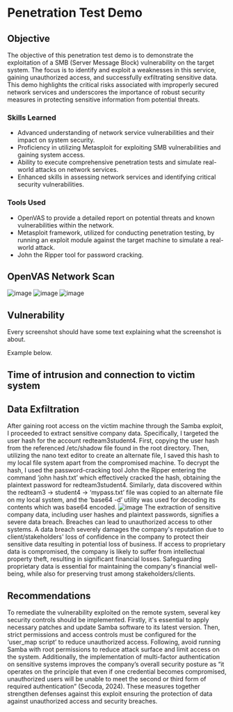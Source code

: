 # Penetration Test Demo

## Objective

The objective of this penetration test demo is to demonstrate the exploitation of a SMB (Server Message Block) vulnerability on the target system. The focus is to identify and exploit a weaknesses in this service, gaining unauthorized access, and successfully exfiltrating sensitive data. This demo highlights the critical risks associated with improperly secured network services and underscores the importance of robust security measures in protecting sensitive information from potential threats.

### Skills Learned

- Advanced understanding of network service vulnerabilities and their impact on system security.
- Proficiency in utilizing Metasploit for exploiting SMB vulnerabilities and gaining system access.
- Ability to execute comprehensive penetration tests and simulate real-world attacks on network services.
- Enhanced skills in assessing network services and identifying critical security vulnerabilities.

### Tools Used

- OpenVAS to provide a detailed report on potential threats and known vulnerabilities within the network.
- Metasploit framework, utilized for conducting penetration testing, by running an exploit module against the target machine to simulate a real-world attack.
- John the Ripper tool for password cracking.

## OpenVAS Network Scan
![image](https://github.com/user-attachments/assets/59616d05-ff49-4b3d-8bc8-0ce9ccb57276)
![image](https://github.com/user-attachments/assets/88e27d05-f4c4-4ca7-a681-eb4ee06397e6)
![image](https://github.com/user-attachments/assets/40b0ad0b-c2d2-4873-86cf-4d57ee119925)

## Vulnerability

Every screenshot should have some text explaining what the screenshot is about.

Example below.

## Time of intrusion and connection to victim system



## Data Exfiltration 

After gaining root access on the victim machine through the Samba exploit, I proceeded to extract sensitive company data. Specifically, I targeted the user hash for the account redteam3student4. First, copying the user hash from the referenced /etc/shadow file found in the root directory. Then, utilizing the nano text editor to create an alternate file, I saved this hash to my local file system apart from the compromised machine. To decrypt the hash, I used the password-cracking tool John the Ripper entering the command ‘john hash.txt’ which effectively cracked the hash, obtaining the plaintext password for redteam3student4. Similarly, data discovered within the redteam3 -> student4 -> ‘mypass.txt’ file was copied to an alternate file on my local system, and the ‘base64 -d’ utility was used for decoding its contents which was base64 encoded.
![image](https://github.com/user-attachments/assets/d503ba1e-8bd7-4d66-8fc4-4d9104e9aba4)
The extraction of sensitive company data, including user hashes and plaintext passwords, signifies a severe data breach. Breaches can lead to unauthorized access to other systems. A data breach severely damages the company's reputation due to client/stakeholders' loss of confidence in the company to protect their sensitive data resulting in potential loss of business. If access to proprietary data is compromised, the company is likely to suffer from intellectual property theft, resulting in significant financial losses. Safeguarding proprietary data is essential for maintaining the company's financial well-being, while also for preserving trust among stakeholders/clients.

## Recommendations

To remediate the vulnerability exploited on the remote system, several key security controls should be implemented. Firstly, it's essential to apply necessary patches and update Samba software to its latest version. Then, strict permissions and access controls must be configured for the ‘user_map script’ to reduce unauthorized access. Following, avoid running Samba with root permissions to reduce attack surface and limit access on the system. Additionally, the implementation of multi-factor authentication on sensitive systems improves the company’s overall security posture as “it operates on the principle that even if one credential becomes compromised, unauthorized users will be unable to meet the second or third form of required authentication” (Secoda, 2024). These measures together strengthen defenses against this exploit ensuring the protection of data against unauthorized access and security breaches.
